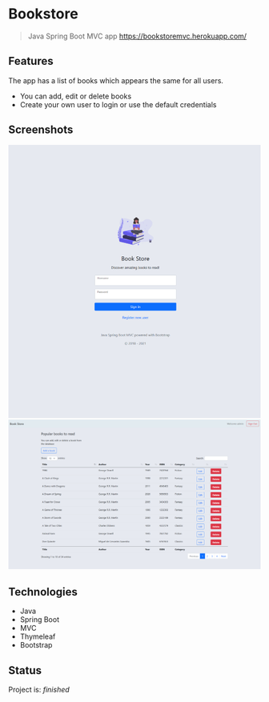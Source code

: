 # Bookstore
> Java Spring Boot MVC app
> https://bookstoremvc.herokuapp.com/

## Features
The app has a list of books which appears the same for all users. 
* You can add, edit or delete books
* Create your own user to login or use the default credentials 

## Screenshots
![Loginpage screenshot](./src/main/resources/static/images/loginpage.PNG)
![Booklist screenshot](./src/main/resources/static/images/booklist.PNG)

## Technologies
* Java
* Spring Boot
* MVC
* Thymeleaf
* Bootstrap

## Status
Project is: _finished_

